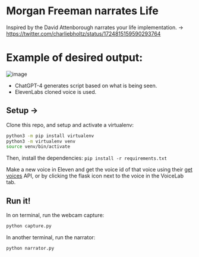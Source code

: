 # Morgan Freeman narrates Life

Inspired by the David Attenborough narrates your life implementation. ->
https://twitter.com/charliebholtz/status/1724815159590293764

# Example of desired output:
![image](https://github.com/user-attachments/assets/890246c7-bf0b-4032-bf25-c97d07e9cfdd)

- ChatGPT-4 generates script based on what is being seen.
- ElevenLabs cloned voice is used.

## Setup -> 

Clone this repo, and setup and activate a virtualenv:

```bash
python3 -m pip install virtualenv
python3 -m virtualenv venv
source venv/bin/activate
```

Then, install the dependencies:
`pip install -r requirements.txt`



Make a new voice in Eleven and get the voice id of that voice using their [get voices](https://elevenlabs.io/docs/api-reference/voices) API, or by clicking the flask icon next to the voice in the VoiceLab tab.

## Run it!

In on terminal, run the webcam capture:
```bash
python capture.py
```
In another terminal, run the narrator:

```bash
python narrator.py
```

